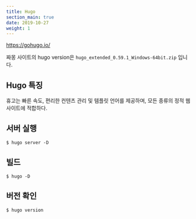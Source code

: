 ```yaml
---
title: Hugo
section_main: true
date: 2019-10-27
weight: 1
---
```


https://gohugo.io/

짜몽 사이트의 hugo version은 `hugo_extended_0.59.1_Windows-64bit.zip` 입니다.

## Hugo 특징
휴고는 빠른 속도, 편리한 컨텐츠 관리 및 템플릿 언어를 제공하며,
모든 종류의 정적 웹 사이트에 적합하다.

## 서버 실행
```
$ hugo server -D
```

## 빌드
```
$ hugo -D
```

## 버전 확인
```
$ hugo version
```
